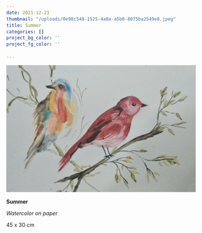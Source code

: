 ```yaml
---
date: 2021-12-21
thumbnail: "/uploads/0e98c548-1525-4a0a-a5b0-8075ba2549e8.jpeg"
title: Summer
categories: []
project_bg_color: ''
project_fg_color: ''

---
```

![](/uploads/0e98c548-1525-4a0a-a5b0-8075ba2549e8.jpeg)

**Summer**

_Watercolor on paper_

45 x 30 cm
